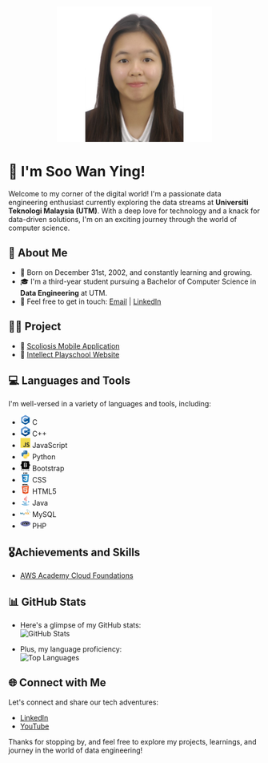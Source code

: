 <div align="center">
  <img src="image.jpg" alt="soowanying" width="310px" height="270px">
</div>

# 👋 I'm Soo Wan Ying!

Welcome to my corner of the digital world! I'm a passionate data engineering enthusiast currently exploring the data streams at **Universiti Teknologi Malaysia (UTM)**. With a deep love for technology and a knack for data-driven solutions, I'm on an exciting journey through the world of computer science.

## 🚀 About Me

- 🎂 Born on December 31st, 2002, and constantly learning and growing.
- 🎓 I'm a third-year student pursuing a Bachelor of Computer Science in **Data Engineering** at UTM.
- 📧 Feel free to get in touch: [Email](mailto:sooying@graduate.utm.my) | [LinkedIn](https://www.linkedin.com/in/wan-ying-soo-814b52293/)

## 👨‍💻 Project

- 🏫 [Scoliosis Mobile Application](https://www.youtube.com/watch?v=a3k0dmp5k98) 
- 🏫 [Intellect Playschool Website](https://intellectplayschooljb.000webhostapp.com/IntellectPlayschool2/)

  
## 💻 Languages and Tools

I'm well-versed in a variety of languages and tools, including:

- <img src="https://raw.githubusercontent.com/devicons/devicon/master/icons/c/c-original.svg" alt="C" width="20"/> C
- <img src="https://raw.githubusercontent.com/devicons/devicon/master/icons/cplusplus/cplusplus-original.svg" alt="C++" width="20"/> C++
- <img src="https://raw.githubusercontent.com/devicons/devicon/master/icons/javascript/javascript-original.svg" alt="JavaScript" width="20"/> JavaScript
- <img src="https://raw.githubusercontent.com/devicons/devicon/master/icons/python/python-original.svg" alt="Python" width="20"/> Python
- <img src="https://raw.githubusercontent.com/devicons/devicon/master/icons/bootstrap/bootstrap-plain-wordmark.svg" alt="Bootstrap" width="20"/> Bootstrap
- <img src="https://raw.githubusercontent.com/devicons/devicon/master/icons/css3/css3-original-wordmark.svg" alt="CSS3" width="20" /> CSS
- <img src="https://raw.githubusercontent.com/devicons/devicon/master/icons/html5/html5-original-wordmark.svg" alt="HTML5" width="20"/> HTML5
- <img src="https://raw.githubusercontent.com/devicons/devicon/master/icons/java/java-original.svg" alt="Java" width="20" /> Java
- <img src="https://raw.githubusercontent.com/devicons/devicon/master/icons/mysql/mysql-original-wordmark.svg" alt="MySQL" width="20"/> MySQL
- <img src="https://raw.githubusercontent.com/devicons/devicon/master/icons/php/php-original.svg" alt="PHP" width="20"/> PHP

## 🎖️Achievements and Skills
-  [AWS Academy Cloud Foundations](https://www.credly.com/badges/6722e0b5-9949-4729-988f-99d9ae7634a4/public_url)

## 📊 GitHub Stats

- Here's a glimpse of my GitHub stats: <br>
![GitHub Stats](https://github-readme-stats.vercel.app/api?username=soowanying&show_icons=true&locale=en)

- Plus, my language proficiency: <br>
![Top Languages](https://github-readme-stats.vercel.app/api/top-langs/?username=soowanying)

## 🌐 Connect with Me

Let's connect and share our tech adventures:

- [LinkedIn](https://www.linkedin.com/in/wan-ying-soo-814b52293/)
- [YouTube](https://www.youtube.com/channel/UCMYM6RO5Uc8IOoSsdY8HDJw)

Thanks for stopping by, and feel free to explore my projects, learnings, and journey in the world of data engineering!


